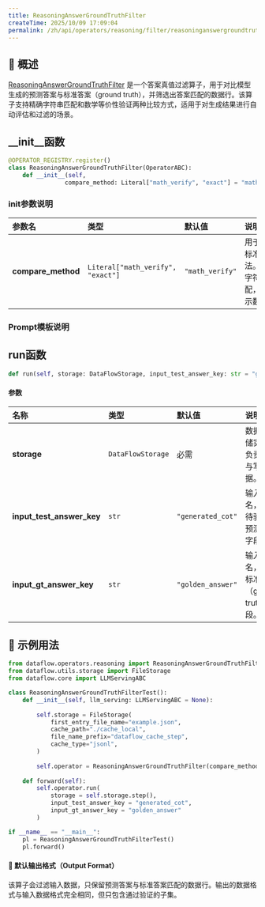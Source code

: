```yaml
---
title: ReasoningAnswerGroundTruthFilter
createTime: 2025/10/09 17:09:04
permalink: /zh/api/operators/reasoning/filter/reasoninganswergroundtruthfilter/
---
```


## 📘 概述

[ReasoningAnswerGroundTruthFilter](https://github.com/OpenDCAI/DataFlow/blob/main/dataflow/operators/reasoning/filter/reasoning_answer_ground_truth_filter.py) 是一个答案真值过滤算子，用于对比模型生成的预测答案与标准答案（ground truth），并筛选出答案匹配的数据行。该算子支持精确字符串匹配和数学等价性验证两种比较方式，适用于对生成结果进行自动评估和过滤的场景。

## __init__函数

```python
@OPERATOR_REGISTRY.register()
class ReasoningAnswerGroundTruthFilter(OperatorABC):
    def __init__(self,
                compare_method: Literal["math_verify", "exact"] = "math_verify"):
```

### init参数说明
| 参数名 | 类型 | 默认值 | 说明 |
| :------------------ | :--------------------------------- | :-------------- | :----------------------------------------------------------------------------------------------------- |
| **compare_method**  | `Literal["math_verify", "exact"]` | `"math_verify"` | 用于对比预测答案与标准答案的比较方法。`"exact"`表示精确字符串匹配，`"math_verify"`表示数学等价性验证。 |

### Prompt模板说明

## run函数

```python
def run(self, storage: DataFlowStorage, input_test_answer_key: str = "generated_cot", input_gt_answer_key: str = "golden_answer")
```

#### 参数
| 名称 | 类型 | 默认值 | 说明 |
| :------------------------ | :---------------- | :---------------- | :----------------------------------------- |
| **storage** | `DataFlowStorage` | 必需 | 数据流存储实例，负责读取与写入数据。 |
| **input_test_answer_key** | `str` | `"generated_cot"` | 输入列名，对应待验证的预测答案字段。 |
| **input_gt_answer_key** | `str` | `"golden_answer"` | 输入列名，对应标准答案（ground truth）字段。 |

## 🧠 示例用法
```python
from dataflow.operators.reasoning import ReasoningAnswerGroundTruthFilter
from dataflow.utils.storage import FileStorage
from dataflow.core import LLMServingABC

class ReasoningAnswerGroundTruthFilterTest():
    def __init__(self, llm_serving: LLMServingABC = None):
        
        self.storage = FileStorage(
            first_entry_file_name="example.json",
            cache_path="./cache_local",
            file_name_prefix="dataflow_cache_step",
            cache_type="jsonl",
        )
        
        self.operator = ReasoningAnswerGroundTruthFilter(compare_method="math_verify")
        
    def forward(self):
        self.operator.run(
            storage = self.storage.step(),
            input_test_answer_key = "generated_cot",
            input_gt_answer_key = "golden_answer"
        )

if __name__ == "__main__":
    pl = ReasoningAnswerGroundTruthFilterTest()
    pl.forward()
```

#### 🧾 默认输出格式（Output Format）
该算子会过滤输入数据，只保留预测答案与标准答案匹配的数据行。输出的数据格式与输入数据格式完全相同，但只包含通过验证的子集。
